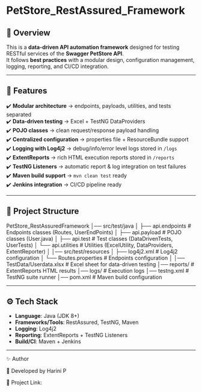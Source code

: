 # PetStore_RestAssured_Framework
## 📖 Overview  
This is a **data-driven API automation framework** designed for testing RESTful services of the **Swagger PetStore API**.  
It follows **best practices** with a modular design, configuration management, logging, reporting, and CI/CD integration.  

---

## 🚀 Features  
✔️ **Modular architecture** → endpoints, payloads, utilities, and tests separated  
✔️ **Data-driven testing** → Excel + TestNG DataProviders  
✔️ **POJO classes** → clean request/response payload handling  
✔️ **Centralized configuration** → properties file + ResourceBundle support  
✔️ **Logging with Log4j2** → debug/info/error level logs stored in `/logs`  
✔️ **ExtentReports** → rich HTML execution reports stored in `/reports`  
✔️ **TestNG Listeners** → automatic report & log integration on test failures  
✔️ **Maven build support** → `mvn clean test` ready  
✔️ **Jenkins integration** → CI/CD pipeline ready  

---

## 📂 Project Structure  

PetStore_RestAssuredFramework
│── src/test/java
│ ├── api.endpoints # Endpoints classes (Routes, UserEndPoints)
│ ├── api.payload # POJO classes (User.java)
│ ├── api.test # Test classes (DataDrivenTests, UserTests)
│ └── api.utilities # Utilities (ExcelUtility, DataProviders, ExtentReporter)
│
│── src/test/resources
│ ├── log4j2.xml # Log4j2 configuration
│ └── Routes.properties # Endpoints configuration
│
│── TestData/Userdata.xlsx # Excel sheet for data-driven testing
│── reports/ # ExtentReports HTML results
│── logs/ # Execution logs
│── testng.xml # TestNG suite runner
│── pom.xml # Maven build configuration

---

## ⚙️ Tech Stack  
- **Language**: Java (JDK 8+)  
- **Frameworks/Tools**: RestAssured, TestNG, Maven  
- **Logging**: Log4j2  
- **Reporting**: ExtentReports + TestNG Listeners  
- **Build/CI**: Maven + Jenkins  

---
✨ Author

👤 Developed by Harini P

🔗 Project Link: 
